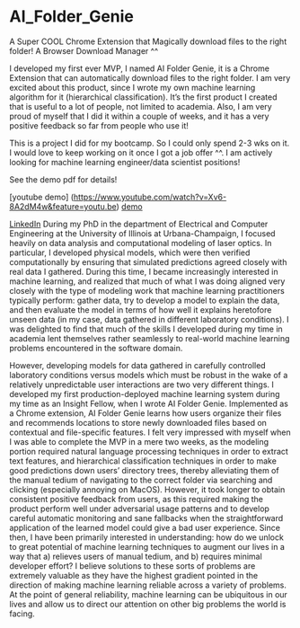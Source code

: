 # AI_Folder_Genie
A Super COOL Chrome Extension that Magically download files to the right folder! A Browser Download Manager ^^


I developed my first ever MVP, I named AI Folder Genie, it is a Chrome Extension that can automatically download files to the right folder. I am very excited about this product, since I wrote my own machine learning algorithm for it (hierarchical classification). It’s the first product I created that is useful to a lot of people, not limited to academia. Also, I am very proud of myself that I did it within a couple of weeks, and it has a very positive feedback so far from people who use it!


This is a project I did for my bootcamp. So I could only spend 2-3 wks on it. I would love to keep working on it once I got a job offer ^^. I am actively looking for machine learning engineer/data scientist positions!

See the demo pdf for details!

[youtube demo] (https://www.youtube.com/watch?v=Xv6-8A2dM4w&feature=youtu.be)
[demo](https://github.com/SophieGarden/AI_Folder_Genie/blob/master/AI%20Folder%20Genie_demo_full_version.pdf)


[LinkedIn](https://www.linkedin.com/in/sophie-chen-data/)
During my PhD in the department of Electrical and Computer Engineering at the University of Illinois at Urbana-Champaign, I focused heavily on data analysis and computational modeling of laser optics. In particular, I developed physical models, which were then verified computationally by ensuring that simulated predictions agreed closely with real data I gathered. During this time, I became increasingly interested in machine learning, and realized that much of what I was doing aligned very closely with the type of modeling work that machine learning practitioners typically perform: gather data, try to develop a model to explain the data, and then evaluate the model in terms of how well it explains heretofore unseen data (in my case, data gathered in different laboratory conditions). I was delighted to find that much of the skills I developed during my time in academia lent themselves rather seamlessly to real-world machine learning problems encountered in the software domain.

However, developing models for data gathered in carefully controlled laboratory conditions versus models which must be robust in the wake of a relatively unpredictable user interactions are two very different things. I developed my first production-deployed machine learning system during my time as an Insight Fellow, when I wrote AI Folder Genie. Implemented as a Chrome extension, AI Folder Genie learns how users organize their files and recommends locations to store newly downloaded files based on contextual and file-specific features. I felt very impressed with myself when I was able to complete the MVP in a mere two weeks, as the modeling portion required natural language processing techniques in order to extract text features, and hierarchical classification techniques in order to make good predictions down users’ directory trees, thereby alleviating them of the manual tedium of navigating to the correct folder via searching and clicking (especially annoying on MacOS). However, it took longer to obtain consistent positive feedback from users, as this required making the product perform well under adversarial usage patterns and to develop careful automatic monitoring and sane fallbacks when the straightforward application of the learned model could give a bad user experience. Since then, I have been primarily interested in understanding: how do we unlock to great potential of machine learning techniques to augment our lives in a way that a) relieves users of manual tedium, and b) requires minimal developer effort? I believe solutions to these sorts of problems are extremely valuable as they have the highest gradient pointed in the direction of making machine learning reliable across a variety of problems. At the point of general reliability, machine learning can be ubiquitous in our lives and allow us to direct our attention on other big problems the world is facing. 
